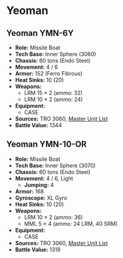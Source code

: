 # Yeoman
## Yeoman YMN-6Y
- **Role:** Missile Boat
- **Tech Base:** Inner Sphere (3060)
- **Chassis:** 60 tons (Endo Steel)
- **Movement:** 4 / 6
- **Armor:** 152 (Ferro Fibrous)
- **Heat Sinks:** 10 (20)
- **Weapons:**
  - LRM 15 × 2 (ammo: 32)
  - LRM 10 × 2 (ammo: 24)
- **Equipment:**
  - CASE
- **Sources:** TRO 3060, [Master Unit List](http://masterunitlist.info/Unit/Details/3619/yeoman-ymn-6y)
- **Battle Value:** 1344

## Yeoman YMN-10-OR
- **Role:** Missile Boat
- **Tech Base:** Inner Sphere (3070)
- **Chassis:** 60 tons (Endo Steel)
- **Movement:** 4 / 6, Light
  - **Jumping:** 4
- **Armor:** 168
- **Gyroscope:** XL Gyro
- **Heat Sinks:** 10 (20)
- **Weapons:**
  - LRM 10 × 2 (ammo: 36)
  - MML 5 × 4 (ammo: 24 LRM, 40 SRM)
- **Equipment:**
  - CASE
- **Sources:** TRO 3060, [Master Unit List](http://masterunitlist.info/Unit/Details/3618/yeoman-ymn-10-or)
- **Battle Value:** 1319

